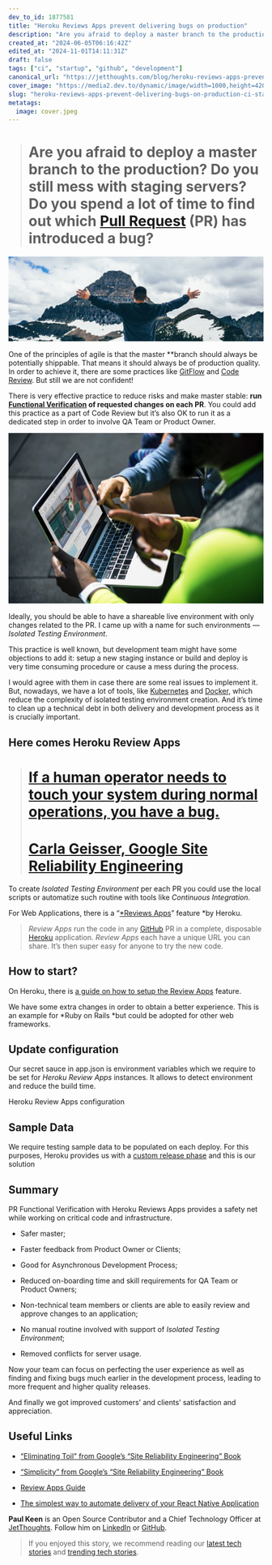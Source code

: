 ```yaml
---
dev_to_id: 1877581
title: "Heroku Reviews Apps prevent delivering bugs on production"
description: "Are you afraid to deploy a master branch to the production? Do you still mess with staging..."
created_at: "2024-06-05T06:16:42Z"
edited_at: "2024-11-01T14:11:31Z"
draft: false
tags: ["ci", "startup", "github", "development"]
canonical_url: "https://jetthoughts.com/blog/heroku-reviews-apps-prevent-delivering-bugs-on-production-ci-startup/"
cover_image: "https://media2.dev.to/dynamic/image/width=1000,height=420,fit=cover,gravity=auto,format=auto/https%3A%2F%2Fraw.githubusercontent.com%2Fjetthoughts%2Fjetthoughts.github.io%2Fmaster%2Fstatic%2Fassets%2Fimg%2Fblog%2Fheroku-reviews-apps-prevent-delivering-bugs-on-production-ci-startup%2Ffile_0.jpeg"
slug: "heroku-reviews-apps-prevent-delivering-bugs-on-production-ci-startup"
metatags:
  image: cover.jpeg
---
```


> # Are you afraid to deploy a master branch to the production? Do you still mess with staging servers? Do you spend a lot of time to find out which [Pull Request](https://help.github.com/articles/about-pull-requests/) (PR) has introduced a bug?

![Photo by [Terrah Holly](https://unsplash.com/photos/nJjvUZYuLOA?utm_source=unsplash&utm_medium=referral&utm_content=creditCopyText) on [Unsplash](https://unsplash.com/?utm_source=unsplash&utm_medium=referral&utm_content=creditCopyText)](file_0.jpeg)

One of the principles of agile is that the master **branch should always be potentially shippable. That means it should always be of production quality. In order to achieve it, there are some practices like [GitFlow](https://datasift.github.io/gitflow/IntroducingGitFlow.html) and [Code Review](https://github.com/features/code-review/). But still we are not confident!

There is very effective practice to reduce risks and make master stable: **run [Functional Verification](https://en.wikipedia.org/wiki/Functional_verification) of requested changes on each PR**. You could add this practice as a part of Code Review but it’s also OK to run it as a dedicated step in order to involve QA Team or Product Owner.

![Photo by [rawpixel](https://unsplash.com/photos/aX6YUeCtds8?utm_source=unsplash&utm_medium=referral&utm_content=creditCopyText) on [Unsplash](https://unsplash.com/search/photos/testing?utm_source=unsplash&utm_medium=referral&utm_content=creditCopyText)](file_1.jpeg)

Ideally, you should be able to have a shareable live environment with only changes related to the PR. I came up with a name for such environments — *Isolated Testing Environment*.

This practice is well known, but development team might have some objections to add it: setup a new staging instance or build and deploy is very time consuming procedure or cause a mess during the process.

I would agree with them in case there are some real issues to implement it. But, nowadays, we have a lot of tools, like [Kubernetes](https://jtway.co/tagged/kubernetes) and [Docker](https://jtway.co/tagged/docker), which reduce the complexity of isolated testing environment creation. And it’s time to clean up a technical debt in both delivery and development process as it is crucially important.

## Here comes Heroku Review Apps
> # [If a human operator needs to touch your system during normal operations, you have a bug.](https://landing.google.com/sre/book/chapters/eliminating-toil.html)
> # [Carla Geisser, Google Site Reliability Engineering](https://landing.google.com/sre/book/chapters/eliminating-toil.html)

To create *Isolated Testing Environment* per each PR you could use the local scripts or automatize such routine with tools like *Continuous Integration*.

For Web Applications, there is a “[*Reviews Apps](https://devcenter.heroku.com/articles/github-integration-review-apps)” feature *by Heroku.
>  *Review Apps* run the code in any [GitHub](https://github.com) PR in a complete, disposable [Heroku](https://heroku.com) application. *Review Apps* each have a unique URL you can share. It’s then super easy for anyone to try the new code.

## How to start?

On Heroku, there is [a guide on how to setup the Review Apps](https://devcenter.heroku.com/articles/github-integration-review-apps#setup) feature.

We have some extra changes in order to obtain a better experience. This is an example for *Ruby on Rails *but could be adopted for other web frameworks.

## Update configuration

Our secret sauce in app.json is environment variables which we require to be set for *Heroku Review Apps* instances. It allows to detect environment and reduce the build time.

Heroku Review Apps configuration

## Sample Data

We require testing sample data to be populated on each deploy. For this purposes, Heroku provides us with a [custom release phase](https://devcenter.heroku.com/articles/release-phase#specifying-release-phase-tasks) and this is our solution

## Summary

PR Functional Verification with Heroku Reviews Apps provides a safety net while working on critical code and infrastructure.

* Safer master;

* Faster feedback from Product Owner or Clients;

* Good for Asynchronous Development Process;

* Reduced on-boarding time and skill requirements for QA Team or Product Owners;

* Non-technical team members or clients are able to easily review and approve changes to an application;

* No manual routine involved with support of *Isolated Testing Environment*;

* Removed conflicts for server usage.

Now your team can focus on perfecting the user experience as well as finding and fixing bugs much earlier in the development process, leading to more frequent and higher quality releases.

And finally we got improved customers’ and clients’ satisfaction and appreciation.

## Useful Links

* [“Eliminating Toil” from Google’s “Site Reliability Engineering” Book](https://landing.google.com/sre/book/chapters/eliminating-toil.html)

* [“Simplicity” from Google’s “Site Reliability Engineering” Book](https://landing.google.com/sre/book/chapters/simplicity.html)

* [Review Apps Guide](https://devcenter.heroku.com/articles/github-integration-review-apps)

* [The simplest way to automate delivery of your React Native Application](https://jtway.co/the-simplest-way-to-automate-delivery-of-your-react-native-application-f37f2c71eb1d)

**Paul Keen** is an Open Source Contributor and a Chief Technology Officer at [JetThoughts](https://www.jetthoughts.com). Follow him on [LinkedIn](https://www.linkedin.com/in/paul-keen/) or [GitHub](https://github.com/pftg).
>  If you enjoyed this story, we recommend reading our [latest tech stories](https://jtway.co/latest) and [trending tech stories](https://jtway.co/trending).
